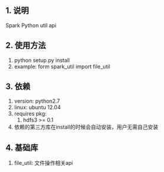 ## 1. 说明
Spark Python util api

## 2. 使用方法
1. python setup.py install
2. example: form spark_util import file_util

## 3. 依赖
1. version: python2.7
2. linux: ubuntu 12.04
3. requires pkg: 
   1. hdfs3 >= 0.1
4. 依赖的第三方库在install的时候会自动安装，用户无需自己安装

## 4. 基础库
1. file_util: 文件操作相关api
